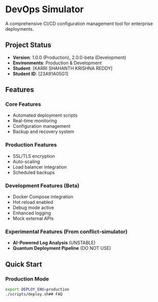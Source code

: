 # DevOps Simulator

A comprehensive CI/CD configuration management tool for enterprise deployments.

## Project Status
- **Version**: 1.0.0 (Production), 2.0.0-beta (Development)
- **Environments**: Production & Development
- **Student**: [KARRI SHAHANTH KRISHNA REDDY]
- **Student ID**: [23A91A05G1]

## Features

### Core Features
- Automated deployment scripts
- Real-time monitoring
- Configuration management
- Backup and recovery system

### Production Features
- SSL/TLS encryption
- Auto-scaling
- Load balancer integration
- Scheduled backups

### Development Features (Beta)
- Docker Compose integration
- Hot reload enabled
- Debug mode active
- Enhanced logging
- Mock external APIs

### Experimental Features (From conflict-simulator)
- **AI-Powered Log Analysis** (UNSTABLE)
- **Quantum Deployment Pipeline** (DO NOT USE)

## Quick Start

### Production Mode
```bash
export DEPLOY_ENV=production
./scripts/deploy.sh## FAQ

